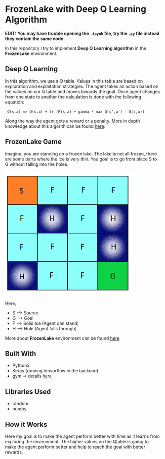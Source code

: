 # FrozenLake with Deep Q Learning Algorithm

**EDIT:** **You may have trouble opening the ```.ipynb``` file, try the ```.py``` file instead they contain the same code.**


In this repository I try to implement **Deep Q Learning algorithm** in the **FrozenLake** environment.

## Deep Q Learning 

In this algorithm, we use a Q table. Values in this table are based on exploration and exploitation strategies. The agent takes an action based on the values on our Q table and moves towards the goal. Once agent changes from one state to another the calculation is done with the following equation:
```
 Q(s,a) => Q(s,a) + lr [R(s,a) + gamma * max Q(s',a') - Q(s,a)]
```
Along the way the agent gets a reward or a penalty. More in depth knowledge about this algorith can be found [here](https://blog.valohai.com/reinforcement-learning-tutorial-part-1-q-learning).

## FrozenLake Game

Imagine, you are standing on a frozen lake. The lake is not all frozen, there are some parts where the ice is very thin. You goal is to go from place S to G without falling into the holes.

![](images/frozenlake.png)

Here,
* S --> Source
* G --> Goal
* F --> Solid Ice (Agent can stand)
* H --> Hole (Agent falls through)

More about **FrozenLake** environment can be found [here](https://analyticsindiamag.com/openai-gym-frozen-lake-beginners-guide-reinforcement-learning/).

## Built With
* Python3
* Keras (running tensorflow in the backend)
* gym -> details [here](http://gym.openai.com/docs/)

## Libraries Used
* random
* numpy

## How it Works

Here my goal is to make the agent perform better with time as it learns from exploring the environment. The higher values on the Qtable is going to make the agent perform better and help to reach the goal with better rewards. 



